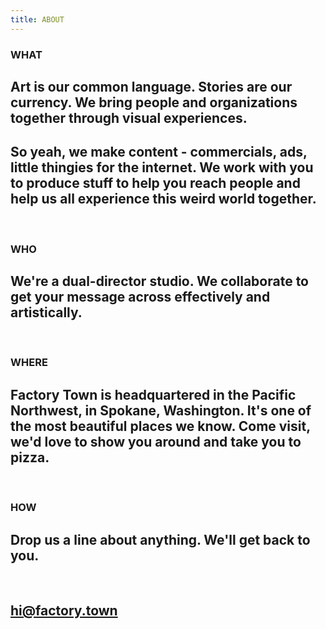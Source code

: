 ```yaml
---
title: ABOUT
---
```


### WHAT

## Art is our common language. Stories are our currency. We bring people and organizations together through visual experiences.

## So yeah, we make content - commercials, ads, little thingies for the internet. We work with you to produce stuff to help you reach people and help us all experience this weird world together.

<BR>

### WHO

## We're a dual-director studio. We collaborate to get your message across effectively and artistically.

<BR>

### WHERE

## Factory Town is headquartered in the Pacific Northwest, in Spokane, Washington. It's one of the most beautiful places we know. Come visit, we'd love to show you around and take you to pizza.

<BR>

### HOW

## Drop us a line about anything. We'll get back to you.

<BR>

## <a href="mailto:hi@factory.town" target="_new" class="js-no-ajax">hi@factory.town</a>
